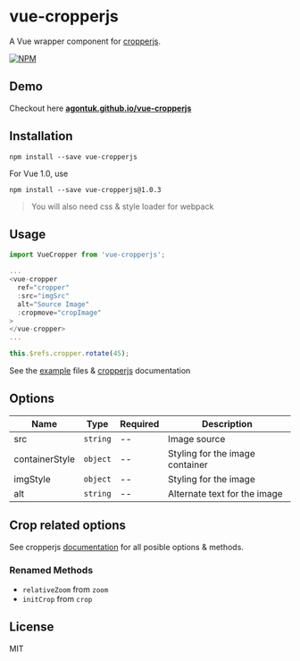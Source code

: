 # vue-cropperjs
A Vue wrapper component for [cropperjs](https://github.com/fengyuanchen/cropperjs).

[![NPM](https://nodei.co/npm/vue-cropperjs.png?downloads=true)](https://nodei.co/npm/vue-cropperjs/)

## Demo
Checkout here **[agontuk.github.io/vue-cropperjs](https://agontuk.github.io/vue-cropperjs/)**

## Installation
```shell
npm install --save vue-cropperjs
```

For Vue 1.0, use

```shell
npm install --save vue-cropperjs@1.0.3
```

> You will also need css & style loader for webpack

## Usage
```js
import VueCropper from 'vue-cropperjs';

...
<vue-cropper
  ref="cropper"
  :src="imgSrc"
  alt="Source Image"
  :cropmove="cropImage"
>
</vue-cropper>
...

this.$refs.cropper.rotate(45);
```
See the [example](https://github.com/Agontuk/vue-cropperjs/tree/master/example) files & [cropperjs](https://github.com/fengyuanchen/cropperjs#cropperjs) documentation

## Options
| Name | Type | Required | Description |
| -- | -- | -- | -- |
| src | `string` | -- | Image source |
| containerStyle | `object` | -- | Styling for the image container |
| imgStyle | `object` | -- | Styling for the image
| alt | `string` | -- | Alternate text for the image

## Crop related options
See cropperjs [documentation](https://github.com/fengyuanchen/cropperjs#options) for all posible options & methods.

### Renamed Methods
* `relativeZoom` from `zoom`
* `initCrop` from `crop`

## License
MIT
